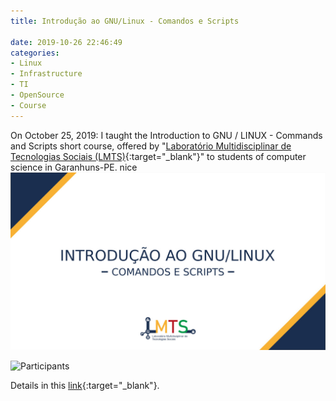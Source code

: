 ```yaml
---
title: Introdução ao GNU/Linux - Comandos e Scripts

date: 2019-10-26 22:46:49
categories:
- Linux
- Infrastructure
- TI
- OpenSource
- Course
---
```


On October 25, 2019:  I taught the Introduction to GNU / LINUX  - Commands and Scripts short course, offered by "[Laboratório Multidisciplinar de Tecnologias Sociais (LMTS)](http://lmts.uag.ufrpe.br){:target="_blank"}" to students of computer science in Garanhuns-PE.
nice
![Public call](/assets/images/posts/course-linux/minicourse-public-call.jpeg)


![Participants](https://pbs.twimg.com/media/EgiOUnaXkAQLNKn?format=jpg&name=large)

Details in this [link](http://lmts.uag.ufrpe.br/br/noticia/lmts-promove-mais-um-minicurso-de-tecnologia-nesse-m%C3%AAs-de-outubro
){:target="_blank"}.
